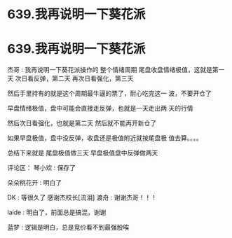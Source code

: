 # 639.我再说明一下葵花派

# 639.我再说明一下葵花派

杰哥 : 我再说明一下葵花派操作的 整个情绪周期 尾盘收盘情绪极值，这就是第一天 次日看反弹，第二天 再次日看强化，第三天

然后手里持有的就是这个周期最牛逼的票了，耐心吃完这一 波，不要开仓了

早盘情绪极值，盘中可能会直接走反弹，也就是一天走出两 天的行情

然后次日看强化，也就是第二天 然后就不能再开新仓了

如果早盘极值，盘中没反弹，收盘还是极值附近就按尾盘极 值去算。。。。

总结下来就是 尾盘极值做三天 早盘极值盘中反弹做两天

评论区： 琴小欢 : 保存了

朵朵桃花开 : 明白了

DK : 等很久了 感谢杰校长[流泪] 渡舟 : 谢谢杰哥！！！

laide : 明白了，前面总是搞混，谢谢

蓝梦 : 逻辑是明白，总是竞价看不到最强股唉